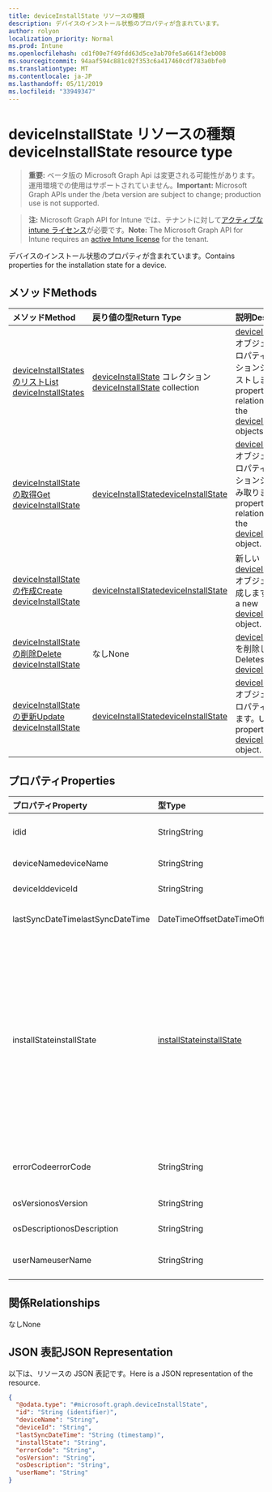 ```yaml
---
title: deviceInstallState リソースの種類
description: デバイスのインストール状態のプロパティが含まれています。
author: rolyon
localization_priority: Normal
ms.prod: Intune
ms.openlocfilehash: cd1f00e7f49fdd63d5ce3ab70fe5a6614f3eb008
ms.sourcegitcommit: 94aaf594c881c02f353c6a417460cdf783a0bfe0
ms.translationtype: MT
ms.contentlocale: ja-JP
ms.lasthandoff: 05/11/2019
ms.locfileid: "33949347"
---
```

# <a name="deviceinstallstate-resource-type"></a><span data-ttu-id="3dc54-103">deviceInstallState リソースの種類</span><span class="sxs-lookup"><span data-stu-id="3dc54-103">deviceInstallState resource type</span></span>

> <span data-ttu-id="3dc54-104">**重要:** ベータ版の Microsoft Graph Api は変更される可能性があります。運用環境での使用はサポートされていません。</span><span class="sxs-lookup"><span data-stu-id="3dc54-104">**Important:** Microsoft Graph APIs under the /beta version are subject to change; production use is not supported.</span></span>

> <span data-ttu-id="3dc54-105">**注:** Microsoft Graph API for Intune では、テナントに対して[アクティブな intune ライセンス](https://go.microsoft.com/fwlink/?linkid=839381)が必要です。</span><span class="sxs-lookup"><span data-stu-id="3dc54-105">**Note:** The Microsoft Graph API for Intune requires an [active Intune license](https://go.microsoft.com/fwlink/?linkid=839381) for the tenant.</span></span>

<span data-ttu-id="3dc54-106">デバイスのインストール状態のプロパティが含まれています。</span><span class="sxs-lookup"><span data-stu-id="3dc54-106">Contains properties for the installation state for a device.</span></span>

## <a name="methods"></a><span data-ttu-id="3dc54-107">メソッド</span><span class="sxs-lookup"><span data-stu-id="3dc54-107">Methods</span></span>
|<span data-ttu-id="3dc54-108">メソッド</span><span class="sxs-lookup"><span data-stu-id="3dc54-108">Method</span></span>|<span data-ttu-id="3dc54-109">戻り値の型</span><span class="sxs-lookup"><span data-stu-id="3dc54-109">Return Type</span></span>|<span data-ttu-id="3dc54-110">説明</span><span class="sxs-lookup"><span data-stu-id="3dc54-110">Description</span></span>|
|:---|:---|:---|
|[<span data-ttu-id="3dc54-111">deviceInstallStates のリスト</span><span class="sxs-lookup"><span data-stu-id="3dc54-111">List deviceInstallStates</span></span>](../api/intune-books-deviceinstallstate-list.md)|<span data-ttu-id="3dc54-112">[deviceInstallState](../resources/intune-books-deviceinstallstate.md) コレクション</span><span class="sxs-lookup"><span data-stu-id="3dc54-112">[deviceInstallState](../resources/intune-books-deviceinstallstate.md) collection</span></span>|<span data-ttu-id="3dc54-113">[deviceInstallState](../resources/intune-books-deviceinstallstate.md) オブジェクトのプロパティとリレーションシップをリストします。</span><span class="sxs-lookup"><span data-stu-id="3dc54-113">List properties and relationships of the [deviceInstallState](../resources/intune-books-deviceinstallstate.md) objects.</span></span>|
|[<span data-ttu-id="3dc54-114">deviceInstallState の取得</span><span class="sxs-lookup"><span data-stu-id="3dc54-114">Get deviceInstallState</span></span>](../api/intune-books-deviceinstallstate-get.md)|[<span data-ttu-id="3dc54-115">deviceInstallState</span><span class="sxs-lookup"><span data-stu-id="3dc54-115">deviceInstallState</span></span>](../resources/intune-books-deviceinstallstate.md)|<span data-ttu-id="3dc54-116">[deviceInstallState](../resources/intune-books-deviceinstallstate.md) オブジェクトのプロパティとリレーションシップを読み取ります。</span><span class="sxs-lookup"><span data-stu-id="3dc54-116">Read properties and relationships of the [deviceInstallState](../resources/intune-books-deviceinstallstate.md) object.</span></span>|
|[<span data-ttu-id="3dc54-117">deviceInstallState の作成</span><span class="sxs-lookup"><span data-stu-id="3dc54-117">Create deviceInstallState</span></span>](../api/intune-books-deviceinstallstate-create.md)|[<span data-ttu-id="3dc54-118">deviceInstallState</span><span class="sxs-lookup"><span data-stu-id="3dc54-118">deviceInstallState</span></span>](../resources/intune-books-deviceinstallstate.md)|<span data-ttu-id="3dc54-119">新しい [deviceInstallState](../resources/intune-books-deviceinstallstate.md) オブジェクトを作成します。</span><span class="sxs-lookup"><span data-stu-id="3dc54-119">Create a new [deviceInstallState](../resources/intune-books-deviceinstallstate.md) object.</span></span>|
|[<span data-ttu-id="3dc54-120">deviceInstallState の削除</span><span class="sxs-lookup"><span data-stu-id="3dc54-120">Delete deviceInstallState</span></span>](../api/intune-books-deviceinstallstate-delete.md)|<span data-ttu-id="3dc54-121">なし</span><span class="sxs-lookup"><span data-stu-id="3dc54-121">None</span></span>|<span data-ttu-id="3dc54-122">[deviceInstallState](../resources/intune-books-deviceinstallstate.md) を削除します。</span><span class="sxs-lookup"><span data-stu-id="3dc54-122">Deletes a [deviceInstallState](../resources/intune-books-deviceinstallstate.md).</span></span>|
|[<span data-ttu-id="3dc54-123">deviceInstallState の更新</span><span class="sxs-lookup"><span data-stu-id="3dc54-123">Update deviceInstallState</span></span>](../api/intune-books-deviceinstallstate-update.md)|[<span data-ttu-id="3dc54-124">deviceInstallState</span><span class="sxs-lookup"><span data-stu-id="3dc54-124">deviceInstallState</span></span>](../resources/intune-books-deviceinstallstate.md)|<span data-ttu-id="3dc54-125">[deviceInstallState](../resources/intune-books-deviceinstallstate.md) オブジェクトのプロパティを更新します。</span><span class="sxs-lookup"><span data-stu-id="3dc54-125">Update the properties of a [deviceInstallState](../resources/intune-books-deviceinstallstate.md) object.</span></span>|

## <a name="properties"></a><span data-ttu-id="3dc54-126">プロパティ</span><span class="sxs-lookup"><span data-stu-id="3dc54-126">Properties</span></span>
|<span data-ttu-id="3dc54-127">プロパティ</span><span class="sxs-lookup"><span data-stu-id="3dc54-127">Property</span></span>|<span data-ttu-id="3dc54-128">型</span><span class="sxs-lookup"><span data-stu-id="3dc54-128">Type</span></span>|<span data-ttu-id="3dc54-129">説明</span><span class="sxs-lookup"><span data-stu-id="3dc54-129">Description</span></span>|
|:---|:---|:---|
|<span data-ttu-id="3dc54-130">id</span><span class="sxs-lookup"><span data-stu-id="3dc54-130">id</span></span>|<span data-ttu-id="3dc54-131">String</span><span class="sxs-lookup"><span data-stu-id="3dc54-131">String</span></span>|<span data-ttu-id="3dc54-132">エンティティのキー。</span><span class="sxs-lookup"><span data-stu-id="3dc54-132">Key of the entity.</span></span>|
|<span data-ttu-id="3dc54-133">deviceName</span><span class="sxs-lookup"><span data-stu-id="3dc54-133">deviceName</span></span>|<span data-ttu-id="3dc54-134">String</span><span class="sxs-lookup"><span data-stu-id="3dc54-134">String</span></span>|<span data-ttu-id="3dc54-135">デバイス名。</span><span class="sxs-lookup"><span data-stu-id="3dc54-135">Device name.</span></span>|
|<span data-ttu-id="3dc54-136">deviceId</span><span class="sxs-lookup"><span data-stu-id="3dc54-136">deviceId</span></span>|<span data-ttu-id="3dc54-137">String</span><span class="sxs-lookup"><span data-stu-id="3dc54-137">String</span></span>|<span data-ttu-id="3dc54-138">デバイス ID。</span><span class="sxs-lookup"><span data-stu-id="3dc54-138">Device Id.</span></span>|
|<span data-ttu-id="3dc54-139">lastSyncDateTime</span><span class="sxs-lookup"><span data-stu-id="3dc54-139">lastSyncDateTime</span></span>|<span data-ttu-id="3dc54-140">DateTimeOffset</span><span class="sxs-lookup"><span data-stu-id="3dc54-140">DateTimeOffset</span></span>|<span data-ttu-id="3dc54-141">最後の同期日時。</span><span class="sxs-lookup"><span data-stu-id="3dc54-141">Last sync date and time.</span></span>|
|<span data-ttu-id="3dc54-142">installState</span><span class="sxs-lookup"><span data-stu-id="3dc54-142">installState</span></span>|[<span data-ttu-id="3dc54-143">installState</span><span class="sxs-lookup"><span data-stu-id="3dc54-143">installState</span></span>](../resources/intune-books-installstate.md)|<span data-ttu-id="3dc54-144">電子ブックのインストールの状態。</span><span class="sxs-lookup"><span data-stu-id="3dc54-144">The install state of the eBook.</span></span> <span data-ttu-id="3dc54-145">可能な値は、`notApplicable`、`installed`、`failed`、`notInstalled`、`uninstallFailed`、`unknown` です。</span><span class="sxs-lookup"><span data-stu-id="3dc54-145">Possible values are: `notApplicable`, `installed`, `failed`, `notInstalled`, `uninstallFailed`, `unknown`.</span></span>|
|<span data-ttu-id="3dc54-146">errorCode</span><span class="sxs-lookup"><span data-stu-id="3dc54-146">errorCode</span></span>|<span data-ttu-id="3dc54-147">String</span><span class="sxs-lookup"><span data-stu-id="3dc54-147">String</span></span>|<span data-ttu-id="3dc54-148">インストール失敗のエラー コード。</span><span class="sxs-lookup"><span data-stu-id="3dc54-148">The error code for install failures.</span></span>|
|<span data-ttu-id="3dc54-149">osVersion</span><span class="sxs-lookup"><span data-stu-id="3dc54-149">osVersion</span></span>|<span data-ttu-id="3dc54-150">String</span><span class="sxs-lookup"><span data-stu-id="3dc54-150">String</span></span>|<span data-ttu-id="3dc54-151">OS バージョン。</span><span class="sxs-lookup"><span data-stu-id="3dc54-151">OS Version.</span></span>|
|<span data-ttu-id="3dc54-152">osDescription</span><span class="sxs-lookup"><span data-stu-id="3dc54-152">osDescription</span></span>|<span data-ttu-id="3dc54-153">String</span><span class="sxs-lookup"><span data-stu-id="3dc54-153">String</span></span>|<span data-ttu-id="3dc54-154">OS の説明。</span><span class="sxs-lookup"><span data-stu-id="3dc54-154">OS Description.</span></span>|
|<span data-ttu-id="3dc54-155">userName</span><span class="sxs-lookup"><span data-stu-id="3dc54-155">userName</span></span>|<span data-ttu-id="3dc54-156">String</span><span class="sxs-lookup"><span data-stu-id="3dc54-156">String</span></span>|<span data-ttu-id="3dc54-157">デバイスのユーザー名です。</span><span class="sxs-lookup"><span data-stu-id="3dc54-157">Device User Name.</span></span>|

## <a name="relationships"></a><span data-ttu-id="3dc54-158">関係</span><span class="sxs-lookup"><span data-stu-id="3dc54-158">Relationships</span></span>
<span data-ttu-id="3dc54-159">なし</span><span class="sxs-lookup"><span data-stu-id="3dc54-159">None</span></span>

## <a name="json-representation"></a><span data-ttu-id="3dc54-160">JSON 表記</span><span class="sxs-lookup"><span data-stu-id="3dc54-160">JSON Representation</span></span>
<span data-ttu-id="3dc54-161">以下は、リソースの JSON 表記です。</span><span class="sxs-lookup"><span data-stu-id="3dc54-161">Here is a JSON representation of the resource.</span></span>
<!-- {
  "blockType": "resource",
  "keyProperty": "id",
  "@odata.type": "microsoft.graph.deviceInstallState"
}
-->
``` json
{
  "@odata.type": "#microsoft.graph.deviceInstallState",
  "id": "String (identifier)",
  "deviceName": "String",
  "deviceId": "String",
  "lastSyncDateTime": "String (timestamp)",
  "installState": "String",
  "errorCode": "String",
  "osVersion": "String",
  "osDescription": "String",
  "userName": "String"
}
```




